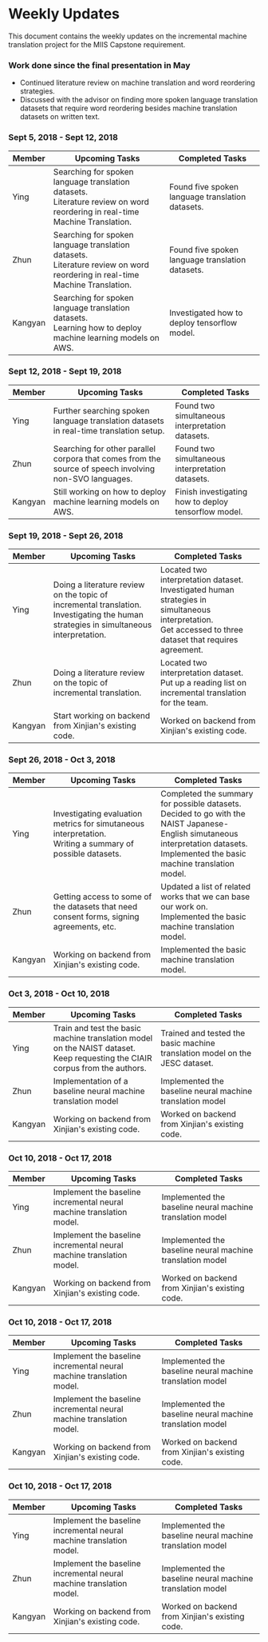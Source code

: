 # Weekly Updates

This document contains the weekly updates on the incremental machine translation project for the MIIS Capstone requirement.

### Work done since the final presentation in May

<ul>
    <li>
        Continued literature review on machine translation and word reordering strategies.
    </li>
    <li>Discussed with the advisor on finding more spoken language translation datasets that require word reordering besides machine translation datasets on written text.</li>
</ul>

### Sept 5, 2018 - Sept 12, 2018

| Member  | Upcoming Tasks                                               | Completed Tasks                                        |
| ------- | ------------------------------------------------------------ | ------------------------------------------------------ |
| Ying    | Searching for spoken language translation datasets.<br />Literature review on word reordering in real-time Machine Translation. | Found five spoken language translation datasets.<br /> |
| Zhun    | Searching for spoken language translation datasets.<br />Literature review on word reordering in real-time Machine Translation. | Found five spoken language translation datasets.       |
| Kangyan | Searching for spoken language translation datasets.<br />Learning how to deploy machine learning models on AWS. | Investigated how to deploy tensorflow model.           |

### Sept 12, 2018 - Sept 19, 2018

| Member  | Upcoming Tasks                                               | Completed Tasks                                      |
| ------- | ------------------------------------------------------------ | ---------------------------------------------------- |
| Ying    | Further searching spoken language translation datasets in real-time translation setup. | Found two simultaneous interpretation datasets.      |
| Zhun    | Searching for other parallel corpora that comes from the source of speech involving non-SVO languages. | Found two simultaneous interpretation datasets.      |
| Kangyan | Still working on how to deploy machine learning models on AWS. | Finish investigating how to deploy tensorflow model. |

### Sept 19, 2018 - Sept 26, 2018

| Member  | Upcoming Tasks                                               | Completed Tasks                                              |
| ------- | ------------------------------------------------------------ | ------------------------------------------------------------ |
| Ying    | Doing a literature review on the topic of incremental translation.<br />Investigating the human strategies in simultaneous interpretation. | Located two interpretation dataset.<br />Investigated human strategies in simultaneous interpretation.<br />Get accessed to three dataset that requires agreement. |
| Zhun    | Doing a literature review on the topic of incremental translation. | Located two interpretation dataset.<br />Put up a reading list on incremental translation for the team. |
| Kangyan | Start working on backend from Xinjian's existing code.       | Worked on backend from Xinjian's existing code.              |

### Sept 26, 2018 - Oct 3, 2018

| Member  | Upcoming Tasks                                               | Completed Tasks                                              |
| ------- | ------------------------------------------------------------ | ------------------------------------------------------------ |
| Ying    | Investigating evaluation metrics for simutaneous interpretation.<br />Writing a summary of possible datasets. | Completed the summary for possible datasets.<br />Decided to go with the NAIST Japanese-English simutaneous interpretation datasets.<br />Implemented the basic machine translation model. |
| Zhun    | Getting access to some of the datasets that need consent forms, signing agreements, etc. | Updated a list of related works that we can base our work on.<br />Implemented the basic machine translation model. |
| Kangyan | Working on backend from Xinjian's existing code.             | Implemented the basic machine translation model.             |

### Oct 3, 2018 - Oct 10, 2018

| Member  | Upcoming Tasks                                               | Completed Tasks                                              |
| ------- | ------------------------------------------------------------ | ------------------------------------------------------------ |
| Ying    | Train and test the basic machine translation model on the NAIST dataset.<br />Keep requesting the CIAIR corpus from the authors. | Trained and tested the basic machine translation model on the JESC dataset. |
| Zhun    | Implementation of a baseline neural machine translation model | Implemented the baseline neural machine translation model    |
| Kangyan | Working on backend from Xinjian's existing code.             | Worked on backend from Xinjian's existing code.              |

### Oct 10, 2018 - Oct 17, 2018

| Member  | Upcoming Tasks                                               | Completed Tasks                                           |
| ------- | ------------------------------------------------------------ | --------------------------------------------------------- |
| Ying    | Implement the baseline incremental neural machine translation model. | Implemented the baseline neural machine translation model |
| Zhun    | Implement the baseline incremental neural machine translation model. | Implemented the baseline neural machine translation model |
| Kangyan | Working on backend from Xinjian's existing code.             | Worked on backend from Xinjian's existing code.           |

### Oct 10, 2018 - Oct 17, 2018

| Member  | Upcoming Tasks                                               | Completed Tasks                                           |
| ------- | ------------------------------------------------------------ | --------------------------------------------------------- |
| Ying    | Implement the baseline incremental neural machine translation model. | Implemented the baseline neural machine translation model |
| Zhun    | Implement the baseline incremental neural machine translation model. | Implemented the baseline neural machine translation model |
| Kangyan | Working on backend from Xinjian's existing code.             | Worked on backend from Xinjian's existing code.           |

### Oct 10, 2018 - Oct 17, 2018

| Member  | Upcoming Tasks                                               | Completed Tasks                                           |
| ------- | ------------------------------------------------------------ | --------------------------------------------------------- |
| Ying    | Implement the baseline incremental neural machine translation model. | Implemented the baseline neural machine translation model |
| Zhun    | Implement the baseline incremental neural machine translation model. | Implemented the baseline neural machine translation model |
| Kangyan | Working on backend from Xinjian's existing code.             | Worked on backend from Xinjian's existing code.           |

